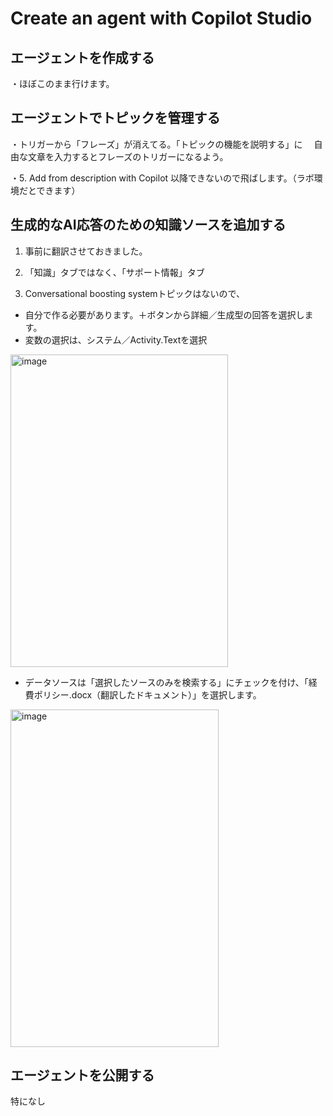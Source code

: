 # Create an agent with Copilot Studio

## エージェントを作成する
・ほぼこのまま行けます。

## エージェントでトピックを管理する
・トリガーから「フレーズ」が消えてる。「トピックの機能を説明する」に
　自由な文章を入力するとフレーズのトリガーになるよう。

・5. Add from description with Copilot 以降できないので飛ばします。（ラボ環境だとできます）

## 生成的なAI応答のための知識ソースを追加する
1. 事前に翻訳させておきました。

2. 「知識」タブではなく、「サポート情報」タブ

5. Conversational boosting systemトピックはないので、
- 自分で作る必要があります。＋ボタンから詳細／生成型の回答を選択します。
- 変数の選択は、システム／Activity.Textを選択
<img width="348" height="500" alt="image" src="https://github.com/user-attachments/assets/63c964e3-af59-4c76-ae5c-6d6b10924c9d" />

- データソースは「選択したソースのみを検索する」にチェックを付け、「経費ポリシー.docx（翻訳したドキュメント）」を選択します。
<img width="333" height="540" alt="image" src="https://github.com/user-attachments/assets/ec142d7b-4b30-4638-8638-07f976691042" />


## エージェントを公開する
特になし






